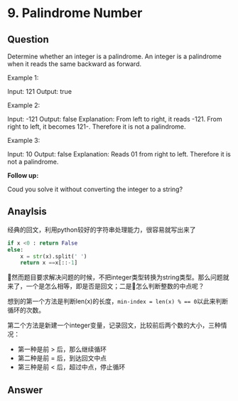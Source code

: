 # 9. Palindrome Number

## Question

Determine whether an integer is a palindrome. An integer is a palindrome when it reads the same backward as forward.

Example 1:

Input: 121
Output: true

Example 2:

Input: -121
Output: false
Explanation: From left to right, it reads -121. From right to left, it becomes 121-. Therefore it is not a palindrome.

Example 3:

Input: 10
Output: false
Explanation: Reads 01 from right to left. Therefore it is not a palindrome.

**Follow up:**

Coud you solve it without converting the integer to a string?

## Anaylsis

经典的回文，利用python较好的字符串处理能力，很容易就写出来了

```python
if x <0 : return False
else:
    x = str(x).split(' ')
    return x ==x[::-1]
```

然而题目要求解决问题的时候，不把integer类型转换为string类型。那么问题就来了，一个是怎么相等，即是否是回文；二是怎么判断整数的中点呢？

想到的第一个方法是判断len(x)的长度，`min-index = len(x) % == 0`以此来判断循环的次数。

第二个方法是新建一个integer变量，记录回文，比较前后两个数的大小，三种情况：
* 第一种是前 > 后，那么继续循环
* 第二种是前 = 后，到达回文中点
* 第三种是前 < 后，超过中点，停止循环

## Answer
